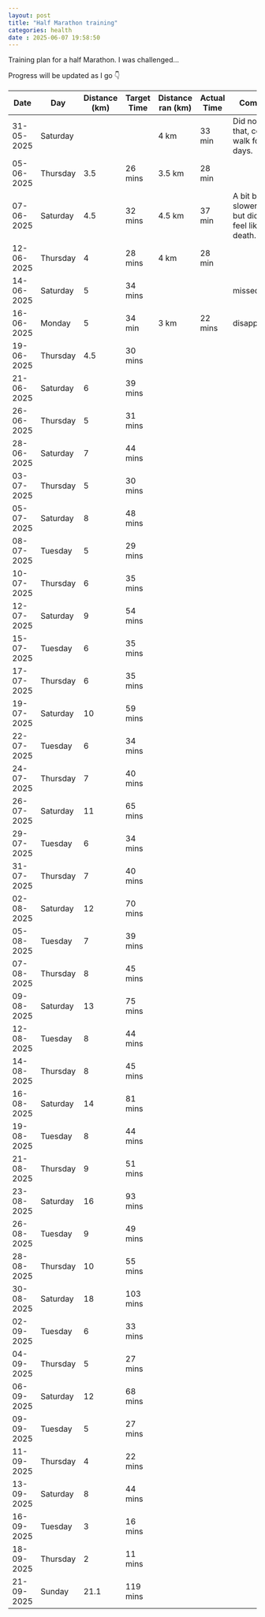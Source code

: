 ```yaml
---
layout: post
title: "Half Marathon training" 
categories: health
date : 2025-06-07 19:58:50
---
```


Training plan for a half Marathon. I was challenged...

Progress will be updated as I go 👇️

| Date       | Day       | Distance (km) | Target Time | Distance ran (km) | Actual Time | Comment |
|------------|-----------|----------------|-------------|----------------------|-------------|---|
| 31-05-2025 | Saturday  |                |             | 4 km                 | 33 min      | Did not enjoy that, could nt walk for days. |
| 05-06-2025 | Thursday  | 3.5            | 26 mins     | 3.5 km               | 28 min      |   |
| 07-06-2025 | Saturday  | 4.5            | 32 mins     | 4.5 km               | 37 min      | A bit better, slower pace but did not feel like death. |
| 12-06-2025 | Thursday  | 4              | 28 mins     |           4 km           |    28 min         |   |
| 14-06-2025 | Saturday  | 5              | 34 mins     |                      |            |  missed |
 16-06-2025 | Monday | 5 | 34 min | 3 km | 22 mins| disappointing|
| 19-06-2025 | Thursday  | 4.5            | 30 mins     |                      |             |   |
| 21-06-2025 | Saturday  | 6              | 39 mins     |                      |             |   |
| 26-06-2025 | Thursday  | 5              | 31 mins     |                      |             |   |
| 28-06-2025 | Saturday  | 7              | 44 mins     |                      |             |   |
| 03-07-2025 | Thursday  | 5              | 30 mins     |                      |             |   |
| 05-07-2025 | Saturday  | 8              | 48 mins     |                      |             |   |
| 08-07-2025 | Tuesday   | 5              | 29 mins     |                      |             |   |
| 10-07-2025 | Thursday  | 6              | 35 mins     |                      |             |   |
| 12-07-2025 | Saturday  | 9              | 54 mins     |                      |             |   |
| 15-07-2025 | Tuesday   | 6              | 35 mins     |                      |             |   |
| 17-07-2025 | Thursday  | 6              | 35 mins     |                      |             |   |
| 19-07-2025 | Saturday  | 10             | 59 mins     |                      |             |   |
| 22-07-2025 | Tuesday   | 6              | 34 mins     |                      |             |   |
| 24-07-2025 | Thursday  | 7              | 40 mins     |                      |             |   |
| 26-07-2025 | Saturday  | 11             | 65 mins     |                      |             |   |
| 29-07-2025 | Tuesday   | 6              | 34 mins     |                      |             |   |
| 31-07-2025 | Thursday  | 7              | 40 mins     |                      |             |   |
| 02-08-2025 | Saturday  | 12             | 70 mins     |                      |             |   |
| 05-08-2025 | Tuesday   | 7              | 39 mins     |                      |             |   |
| 07-08-2025 | Thursday  | 8              | 45 mins     |                      |             |   |
| 09-08-2025 | Saturday  | 13             | 75 mins     |                      |             |   |
| 12-08-2025 | Tuesday   | 8              | 44 mins     |                      |             |   |
| 14-08-2025 | Thursday  | 8              | 45 mins     |                      |             |   |
| 16-08-2025 | Saturday  | 14             | 81 mins     |                      |             |   |
| 19-08-2025 | Tuesday   | 8              | 44 mins     |                      |             |   |
| 21-08-2025 | Thursday  | 9              | 51 mins     |                      |             |   |
| 23-08-2025 | Saturday  | 16             | 93 mins     |                      |             |   |
| 26-08-2025 | Tuesday   | 9              | 49 mins     |                      |             |   |
| 28-08-2025 | Thursday  | 10             | 55 mins     |                      |             |   |
| 30-08-2025 | Saturday  | 18             | 103 mins    |                      |             |   |
| 02-09-2025 | Tuesday   | 6              | 33 mins     |                      |             |   |
| 04-09-2025 | Thursday  | 5              | 27 mins     |                      |             |   |
| 06-09-2025 | Saturday  | 12             | 68 mins     |                      |             |   |
| 09-09-2025 | Tuesday   | 5              | 27 mins     |                      |             |   |
| 11-09-2025 | Thursday  | 4              | 22 mins     |                      |             |   |
| 13-09-2025 | Saturday  | 8              | 44 mins     |                      |             |   |
| 16-09-2025 | Tuesday   | 3              | 16 mins     |                      |             |   |
| 18-09-2025 | Thursday  | 2              | 11 mins     |                      |             |   |
| 21-09-2025 | Sunday    | 21.1           | 119 mins    |                      |             |   |
